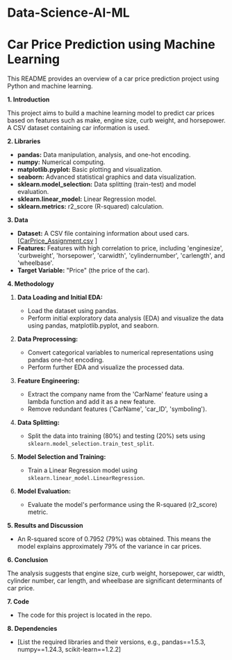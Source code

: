 # Data-Science-AI-ML
# Car Price Prediction using Machine Learning

This README provides an overview of a car price prediction project using Python and machine learning.

**1. Introduction**

This project aims to build a machine learning model to predict car prices based on features such as make, engine size, curb weight, and horsepower. A CSV dataset containing car information is used.

**2. Libraries**

*   **pandas:** Data manipulation, analysis, and one-hot encoding.
*   **numpy:** Numerical computing.
*   **matplotlib.pyplot:** Basic plotting and visualization.
*   **seaborn:** Advanced statistical graphics and data visualization.
*   **sklearn.model_selection:** Data splitting (train-test) and model evaluation.
*   **sklearn.linear_model:** Linear Regression model.
*   **sklearn.metrics:** r2_score (R-squared) calculation.

**3. Data**

*   **Dataset:** A CSV file containing information about used cars.
[[CarPrice_Assignment.csv](https://github.com/user-attachments/files/18334230/CarPrice_Assignment.csv)
]
*   **Features:** Features with high correlation to price, including 'enginesize', 'curbweight', 'horsepower', 'carwidth', 'cylindernumber', 'carlength', and 'wheelbase'.
*   **Target Variable:** "Price" (the price of the car).

**4. Methodology**

1.  **Data Loading and Initial EDA:**
    *   Load the dataset using pandas.
    *   Perform initial exploratory data analysis (EDA) and visualize the data using pandas, matplotlib.pyplot, and seaborn.

2.  **Data Preprocessing:**
    *   Convert categorical variables to numerical representations using pandas one-hot encoding.
    *   Perform further EDA and visualize the processed data.

3.  **Feature Engineering:**
    *   Extract the company name from the 'CarName' feature using a lambda function and add it as a new feature.
    *   Remove redundant features ('CarName', 'car_ID', 'symboling').

4.  **Data Splitting:**
    *   Split the data into training (80%) and testing (20%) sets using `sklearn.model_selection.train_test_split`.

5.  **Model Selection and Training:**
    *   Train a Linear Regression model using `sklearn.linear_model.LinearRegression`.

6.  **Model Evaluation:**
    *   Evaluate the model's performance using the R-squared (r2_score) metric.

**5. Results and Discussion**

*   An R-squared score of 0.7952 (79%) was obtained. This means the model explains approximately 79% of the variance in car prices.

**6. Conclusion**

The analysis suggests that engine size, curb weight, horsepower, car width, cylinder number, car length, and wheelbase are significant determinants of car price.

**7. Code**

*   The code for this project is located in the repo.

**8. Dependencies**

* [List the required libraries and their versions, e.g., pandas==1.5.3, numpy==1.24.3, scikit-learn==1.2.2]

